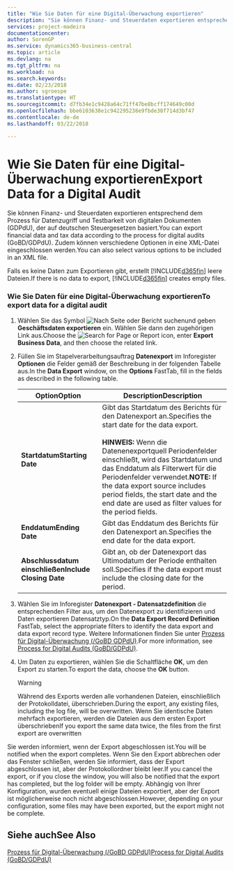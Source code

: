 ```yaml
---
title: "Wie Sie Daten für eine Digital-Überwachung exportieren"
description: "Sie können Finanz- und Steuerdaten exportieren entsprechend dem Prozess für Datenzugriff und Testbarkeit von digitalen Dokumenten (GDPdU), der auf deutschen Steuergesetzen basiert. Zudem können verschiedene Optionen in eine XML-Datei eingeschlossen werden."
services: project-madeira
documentationcenter: 
author: SorenGP
ms.service: dynamics365-business-central
ms.topic: article
ms.devlang: na
ms.tgt_pltfrm: na
ms.workload: na
ms.search.keywords: 
ms.date: 02/23/2018
ms.author: sgroespe
ms.translationtype: HT
ms.sourcegitcommit: d7fb34e1c9428a64c71ff47be8bcff174649c00d
ms.openlocfilehash: bbe6103638e1c942295238e9fbde38f714d3bf47
ms.contentlocale: de-de
ms.lasthandoff: 03/22/2018

---
```

# <a name="export-data-for-a-digital-audit"></a><span data-ttu-id="49a5b-104">Wie Sie Daten für eine Digital-Überwachung exportieren</span><span class="sxs-lookup"><span data-stu-id="49a5b-104">Export Data for a Digital Audit</span></span>
<span data-ttu-id="49a5b-105">Sie können Finanz- und Steuerdaten exportieren entsprechend dem Prozess für Datenzugriff und Testbarkeit von digitalen Dokumenten (GDPdU), der auf deutschen Steuergesetzen basiert.</span><span class="sxs-lookup"><span data-stu-id="49a5b-105">You can export financial data and tax data according to the process for digital audits (GoBD/GDPdU).</span></span> <span data-ttu-id="49a5b-106">Zudem können verschiedene Optionen in eine XML-Datei eingeschlossen werden.</span><span class="sxs-lookup"><span data-stu-id="49a5b-106">You can also select various options to be included in an XML file.</span></span>  

<span data-ttu-id="49a5b-107">Falls es keine Daten zum Exportieren gibt, erstellt [!INCLUDE[d365fin](../../includes/d365fin_md.md)] leere Dateien.</span><span class="sxs-lookup"><span data-stu-id="49a5b-107">If there is no data to export, [!INCLUDE[d365fin](../../includes/d365fin_md.md)] creates empty files.</span></span>  

### <a name="to-export-data-for-a-digital-audit"></a><span data-ttu-id="49a5b-108">Wie Sie Daten für eine Digital-Überwachung exportieren</span><span class="sxs-lookup"><span data-stu-id="49a5b-108">To export data for a digital audit</span></span>

1.  <span data-ttu-id="49a5b-109">Wählen Sie das Symbol ![Nach Seite oder Bericht suchen](../../media/ui-search/search_small.png "Nach Seite oder Bericht suchen")und geben **Geschäftsdaten exportieren** ein. Wählen Sie dann den zugehörigen Link aus.</span><span class="sxs-lookup"><span data-stu-id="49a5b-109">Choose the ![Search for Page or Report](../../media/ui-search/search_small.png "Search for Page or Report icon") icon, enter **Export Business Data**, and then choose the related link.</span></span>  

2.  <span data-ttu-id="49a5b-110">Füllen Sie im Stapelverarbeitungsauftrag **Datenexport** im Inforegister **Optionen** die Felder gemäß der Beschreibung in der folgenden Tabelle aus.</span><span class="sxs-lookup"><span data-stu-id="49a5b-110">In the **Data Export** window, on the **Options** FastTab, fill in the fields as described in the following table.</span></span>  

    |<span data-ttu-id="49a5b-111">Option</span><span class="sxs-lookup"><span data-stu-id="49a5b-111">Option</span></span>|<span data-ttu-id="49a5b-112">Description</span><span class="sxs-lookup"><span data-stu-id="49a5b-112">Description</span></span>|  
    |----------------------------------|---------------------------------------|  
    |<span data-ttu-id="49a5b-113">**Startdatum**</span><span class="sxs-lookup"><span data-stu-id="49a5b-113">**Starting Date**</span></span>|<span data-ttu-id="49a5b-114">Gibt das Startdatum des Berichts für den Datenexport an.</span><span class="sxs-lookup"><span data-stu-id="49a5b-114">Specifies the start date for the data export.</span></span><br /><br /> <span data-ttu-id="49a5b-115">**HINWEIS:** Wenn die Datenenexportquell Periodenfelder einschließt, wird das Startdatum und das Enddatum als Filterwert für die Periodenfelder verwendet.</span><span class="sxs-lookup"><span data-stu-id="49a5b-115">**NOTE:** If the data export source includes period fields, the start date and the end date are used as filter values for the period fields.</span></span>|  
    |<span data-ttu-id="49a5b-116">**Enddatum**</span><span class="sxs-lookup"><span data-stu-id="49a5b-116">**Ending Date**</span></span>|<span data-ttu-id="49a5b-117">Gibt das Enddatum des Berichts für den Datenexport an.</span><span class="sxs-lookup"><span data-stu-id="49a5b-117">Specifies the end date for the data export.</span></span>|  
    |<span data-ttu-id="49a5b-118">**Abschlussdatum einschließen**</span><span class="sxs-lookup"><span data-stu-id="49a5b-118">**Include Closing Date**</span></span>|<span data-ttu-id="49a5b-119">Gibt an, ob der Datenexport das Ultimodatum der Periode enthalten soll.</span><span class="sxs-lookup"><span data-stu-id="49a5b-119">Specifies if the data export must include the closing date for the period.</span></span>|  

3.  <span data-ttu-id="49a5b-120">Wählen Sie im Inforegister **Datenexport - Datensatzdefinition** die entsprechenden Filter aus, um den Datenexport zu identifizieren und Daten exportieren Datensatztyp.</span><span class="sxs-lookup"><span data-stu-id="49a5b-120">On the **Data Export Record Definition** FastTab, select the appropriate filters to identify the data export and data export record type.</span></span> <span data-ttu-id="49a5b-121">Weitere Informationen finden Sie unter [Prozess für Digital-Überwachung (/GoBD GDPdU)](process-for-digital-audits.md).</span><span class="sxs-lookup"><span data-stu-id="49a5b-121">For more information, see [Process for Digital Audits (GoBD/GDPdU)](process-for-digital-audits.md).</span></span>  

4.  <span data-ttu-id="49a5b-122">Um Daten zu exportieren, wählen Sie die Schaltfläche **OK**, um den Export zu starten.</span><span class="sxs-lookup"><span data-stu-id="49a5b-122">To export the data, choose the **OK** button.</span></span>  

    > [!WARNING]  
    >  <span data-ttu-id="49a5b-123">Während des Exports werden alle vorhandenen Dateien, einschließlich der Protokolldatei, überschrieben.</span><span class="sxs-lookup"><span data-stu-id="49a5b-123">During the export, any existing files, including the log file, will be overwritten.</span></span> <span data-ttu-id="49a5b-124">Wenn Sie identische Daten mehrfach exportieren, werden die Dateien aus dem ersten Export überschrieben</span><span class="sxs-lookup"><span data-stu-id="49a5b-124">If you export the same data twice, the files from the first export are overwritten</span></span>  

 <span data-ttu-id="49a5b-125">Sie werden informiert, wenn der Export abgeschlossen ist.</span><span class="sxs-lookup"><span data-stu-id="49a5b-125">You will be notified when the export completes.</span></span> <span data-ttu-id="49a5b-126">Wenn Sie den Export abbrechen oder das Fenster schließen, werden Sie informiert, dass der Export abgeschlossen ist, aber der Protokollordner bleibt leer.</span><span class="sxs-lookup"><span data-stu-id="49a5b-126">If you cancel the export, or if you close the window, you will also be notified that the export has completed, but the log folder will be empty.</span></span> <span data-ttu-id="49a5b-127">Abhängig von Ihrer Konfiguration, wurden eventuell einige Dateien exportiert, aber der Export ist möglicherweise noch nicht abgeschlossen.</span><span class="sxs-lookup"><span data-stu-id="49a5b-127">However, depending on your configuration, some files may have been exported, but the export might not be complete.</span></span>  

## <a name="see-also"></a><span data-ttu-id="49a5b-128">Siehe auch</span><span class="sxs-lookup"><span data-stu-id="49a5b-128">See Also</span></span>  
[<span data-ttu-id="49a5b-129">Prozess für Digital-Überwachung (/GoBD GDPdU)</span><span class="sxs-lookup"><span data-stu-id="49a5b-129">Process for Digital Audits (GoBD/GDPdU)</span></span>](process-for-digital-audits.md)

